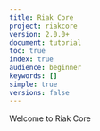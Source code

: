 ```yaml
---
title: Riak Core
project: riakcore
version: 2.0.0+
document: tutorial
toc: true
index: true
audience: beginner
keywords: []
simple: true
versions: false
---
```


Welcome to Riak Core

